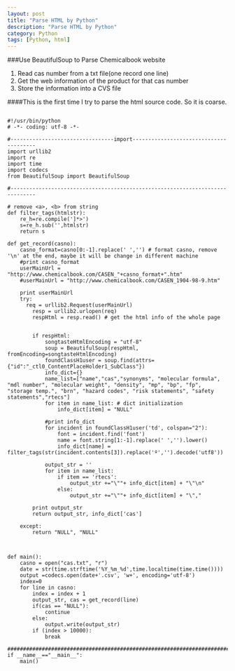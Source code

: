 ```yaml
---
layout: post
title: "Parse HTML by Python"
description: "Parse HTML by Python"
category: Python
tags: [Python, html]
---
```


###Use BeautifulSoup to Parse Chemicalbook website

1. Read cas number from a txt file(one record one line)    
2. Get the web information of the product for that cas number     
3. Store the information into a CVS file     


####This is the first time I try to parse the html source code. So it is coarse.   
<pre>
<code>
#!/usr/bin/python
# -*- coding: utf-8 -*-

#---------------------------------import---------------------------------------
import urllib2
import re
import time
import codecs
from BeautifulSoup import BeautifulSoup

#------------------------------------------------------------------------------

# remove &lt;a&gt;, &lt;b&gt; from string
def filter_tags(htmlstr):
    re_h=re.compile('</?[ab]+[^>]*>')
    s=re_h.sub('',htmlstr) 
    return s

def get_record(casno):
    casno_format=casno[0:-1].replace(' ','') # format casno, remove '\n' at the end, maybe it will be change in different machine 
    #print casno_format
    userMainUrl = "http://www.chemicalbook.com/CASEN_"+casno_format+".htm" 
    #userMainUrl = "http://www.chemicalbook.com/CASEN_1904-98-9.htm"
    
    print userMainUrl
    try:
      req = urllib2.Request(userMainUrl)
	    resp = urllib2.urlopen(req)
	    respHtml = resp.read() # get the html info of the whole page


	    if respHtml:
	        songtasteHtmlEncoding = "utf-8"
	        soup = BeautifulSoup(respHtml, fromEncoding=songtasteHtmlEncoding)
	        foundClassH1user = soup.find(attrs={"id":"_ctl0_ContentPlaceHolder1_SubClass"})
	        info_dict={}
	        name_list=["name","cas","synonyms", "molecular formula", "mdl number", "molecular weight", "density", "mp", "bp", "fp", "storage temp.", "brn", "hazard codes", "risk statements", "safety statements","rtecs"]
	        for item in name_list: # dict initialization
		        info_dict[item] = "NULL"

	        #print info_dict
	        for incident in foundClassH1user('td', colspan="2"):
	            font = incident.find('font')
	            name = font.string[1:-1].replace('&nbsp;','').lower()
	            info_dict[name] = filter_tags(str(incident.contents[3]).replace('&#186;','').decode('utf8'))

	        output_str = ''       
	        for item in name_list: 
	        	if item == 'rtecs':
	        		output_str +="\""+ info_dict[item] + "\"\n"
		        else:
			        output_str +="\""+ info_dict[item] + "\","

		print output_str
		return output_str, info_dict['cas']

    except:
		return "NULL", "NULL"

    
        
def main():
    casno = open("cas.txt", "r")
    date = str(time.strftime('%Y_%m_%d',time.localtime(time.time())))
    output =codecs.open(date+'.csv', 'w+', encoding='utf-8')
    index=0
    for line in casno:  
        index = index + 1
        output_str, cas = get_record(line)
        if(cas == "NULL"):
	        continue
        else:
	        output.write(output_str)
        if (index > 10000):
            break 
            
###############################################################################
if __name__=="__main__":
    main()
</code>
</pre>
